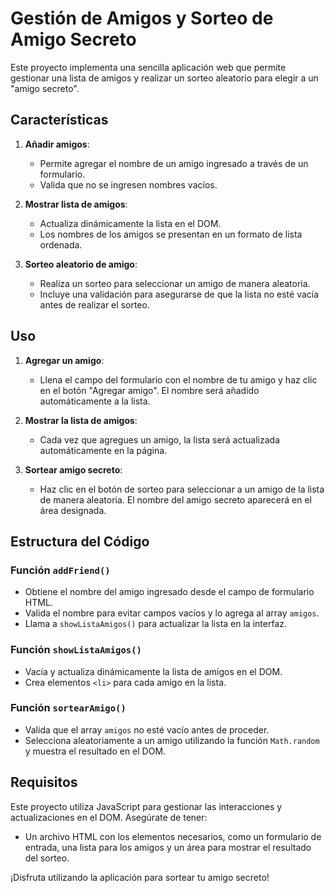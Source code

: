# Gestión de Amigos y Sorteo de Amigo Secreto

Este proyecto implementa una sencilla aplicación web que permite gestionar una lista de amigos y realizar un sorteo aleatorio para elegir a un "amigo secreto".

## Características

1. **Añadir amigos**:
   - Permite agregar el nombre de un amigo ingresado a través de un formulario.
   - Valida que no se ingresen nombres vacíos.

2. **Mostrar lista de amigos**:
   - Actualiza dinámicamente la lista en el DOM.
   - Los nombres de los amigos se presentan en un formato de lista ordenada.

3. **Sorteo aleatorio de amigo**:
   - Realiza un sorteo para seleccionar un amigo de manera aleatoria.
   - Incluye una validación para asegurarse de que la lista no esté vacía antes de realizar el sorteo.

## Uso

1. **Agregar un amigo**:
   - Llena el campo del formulario con el nombre de tu amigo y haz clic en el botón "Agregar amigo". El nombre será añadido automáticamente a la lista.

2. **Mostrar la lista de amigos**:
   - Cada vez que agregues un amigo, la lista será actualizada automáticamente en la página.

3. **Sortear amigo secreto**:
   - Haz clic en el botón de sorteo para seleccionar a un amigo de la lista de manera aleatoria. El nombre del amigo secreto aparecerá en el área designada.

## Estructura del Código

### Función `addFriend()`
- Obtiene el nombre del amigo ingresado desde el campo de formulario HTML.
- Valida el nombre para evitar campos vacíos y lo agrega al array `amigos`.
- Llama a `showListaAmigos()` para actualizar la lista en la interfaz.

### Función `showListaAmigos()`
- Vacía y actualiza dinámicamente la lista de amigos en el DOM.
- Crea elementos `<li>` para cada amigo en la lista.

### Función `sortearAmigo()`
- Valida que el array `amigos` no esté vacío antes de proceder.
- Selecciona aleatoriamente a un amigo utilizando la función `Math.random` y muestra el resultado en el DOM.

## Requisitos

Este proyecto utiliza JavaScript para gestionar las interacciones y actualizaciones en el DOM. Asegúrate de tener:
- Un archivo HTML con los elementos necesarios, como un formulario de entrada, una lista para los amigos y un área para mostrar el resultado del sorteo.

¡Disfruta utilizando la aplicación para sortear tu amigo secreto!
